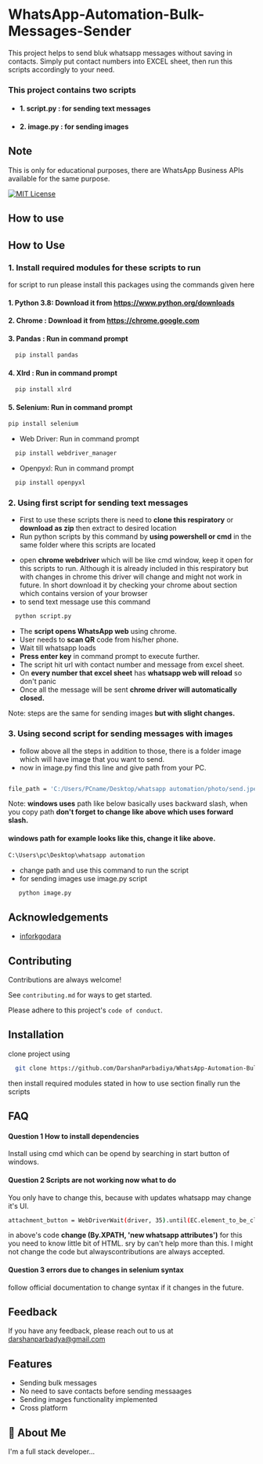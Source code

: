 
# WhatsApp-Automation-Bulk-Messages-Sender

This project helps to send bluk whatsapp messages without saving in contacts. Simply put contact numbers into EXCEL sheet, then run this scripts accordingly to your need. 

### This project contains two scripts 
- #### 1. script.py : for sending text messages
- #### 2. image.py : for sending images 

## Note
This is only for educational purposes, there are WhatsApp Business APIs available for the same purpose.

[![MIT License](https://img.shields.io/badge/License-MIT-green.svg)](https://choosealicense.com/licenses/mit/)



## How to use


## How to Use

### 1. Install required modules for these scripts to run
for script to run please install this packages using the commands given here

#### 1. Python 3.8: Download it from https://www.python.org/downloads
#### 2. Chrome : Download it from https://chrome.google.com

#### 3. Pandas : Run in command prompt 
```bash
  pip install pandas 
```


#### 4. Xlrd : Run in command prompt 
```bash
  pip install xlrd
```


#### 5. Selenium: Run in command prompt 
```bash
pip install selenium
```
* Web Driver: Run in command prompt 
```bash
  pip install webdriver_manager
```

* Openpyxl: Run in command prompt 
```bash
  pip install openpyxl
```


### 2. Using first script for sending text messages
* First to use these scripts there is need to **clone this respiratory** or **download as zip** then extract to desired location
* Run python scripts by this command by **using powershell or cmd** in the same folder where this scripts are located 
-  open **chrome webdriver** which will be  like cmd window, keep it open for this scripts to run. Although it is already included in this respiratory but with changes in chrome this driver will change and might not work in future. In short download it by checking your chrome about section which contains version of your browser
- to send text message use this command
```bash
  python script.py 
```



* The **script opens WhatsApp web** using chrome.
* User needs to **scan QR** code from his/her phone.
* Wait till whatsapp loads 
* **Press enter key** in command prompt to execute further.
* The script hit url with contact number and message from excel sheet.
* On **every number that excel sheet** has **whatsapp web will reload** so don't panic
* Once all the message will be sent **chrome driver will automatically closed.**

Note: steps are the same for sending images **but with slight changes.**

### 3. Using second script for sending messages with images  
- follow above all the steps in addition to those, there is a folder image which will have image that you want to send.
- now in image.py find this line and give path from your PC.

```bash

file_path = 'C:/Users/PCname/Desktop/whatsapp automation/photo/send.jpeg'

```

Note: **windows uses** path like below basically uses backward slash, when you copy path **don't forget to change like above which uses forward slash.**

#### windows path for example looks like this, change it like above.
``` bash
C:\Users\pc\Desktop\whatsapp automation

```

- change path and use this command to run the script
- for sending images use image.py script

```bash
   python image.py 
```
## Acknowledgements

 - [inforkgodara](https://github.com/inforkgodara/whatsapp-bulk-messages-without-saving-contacts#prerequisites)


## Contributing

Contributions are always welcome!

See `contributing.md` for ways to get started.

Please adhere to this project's `code of conduct`.


## Installation

clone project using 

```bash
  git clone https://github.com/DarshanParbadiya/WhatsApp-Automation-Bulk-Messages-Sender.git
```

then install required modules stated in how to use section finally run the scripts 
    
## FAQ

#### Question 1 How to install dependencies

Install using cmd which can be opend by searching in start button of windows.

#### Question 2 Scripts are not working now what to do

You only have to change this, because with updates whatsapp may change it's UI.

``` bash
attachment_button = WebDriverWait(driver, 35).until(EC.element_to_be_clickable((By.XPATH, "//span[@data-testid='clip']")))
```
in above's code **change (By.XPATH, 'new whatsapp attributes')**
for this you need to know little bit of HTML. sry by can't help more than this. I might not change the code but alwayscontributions are always accepted.

#### Question 3 errors due to changes in selenium syntax

follow official documentation to change syntax if it changes in the future.
## Feedback

If you have any feedback, please reach out to us at darshanparbadya@gmail.com


## Features

- Sending bulk messages
- No need to save contacts before sending messaages
- Sending images functionality implemented
- Cross platform


## 🚀 About Me
I'm a full stack developer...
